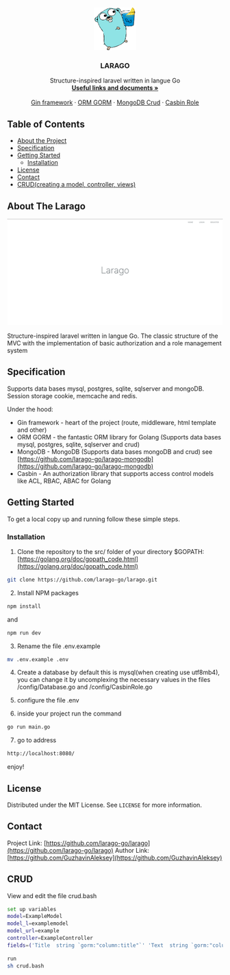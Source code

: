 



<!-- PROJECT LOGO -->
<br />
<p align="center">

  <a href="https://github.com/larago-go/larago">
    <img src="larago-logo_git.png" alt="Logo" width="100" height="100">
  </a>

  <h3 align="center">LARAGO</h3>

  <p align="center">
    Structure-inspired laravel written in langue Go
    <br />
    <a href="https://github.com/larago-go/larago"><strong>Useful links and documents »</strong></a>
    <br />
    <br />
    <a href="https://github.com/gin-gonic/gin">Gin framework</a>
    ·
    <a href="https://gorm.io/docs/">ORM GORM</a>
    ·
    <a href="https://docs.mongodb.com/manual/crud/">MongoDB Crud</a>
    ·
    <a href="https://github.com/casbin/casbin">Casbin Role</a>
  </p>
</p>



<!-- TABLE OF CONTENTS -->
## Table of Contents

* [About the Project](#about-the-project)
* [Specification](#specification)
* [Getting Started](#getting-started)
  * [Installation](#installation)
* [License](#license)
* [Contact](#contact)
* [CRUD(creating a model, controller, views)](#CRUD)



<!-- ABOUT THE PROJECT -->
## About The Larago
![Product Name Screen Shot][product-screenshot]

Structure-inspired laravel written in langue Go. The classic structure of the MVC with the implementation of basic authorization and a role management system
 

<!-- Specification -->
## Specification

Supports data bases mysql, postgres, sqlite, sqlserver and mongoDB. Session storage cookie, memcache and redis.

Under the hood:

* Gin framework - heart of the project (route, middleware, html template and other) 
* ORM GORM - the fantastic ORM library for Golang (Supports data bases mysql, postgres, sqlite, sqlserver and crud)
* MongoDB - MongoDB (Supports data bases mongoDB and crud) see [https://github.com/larago-go/larago-mongodb](https://github.com/larago-go/larago-mongodb)
* Casbin - An authorization library that supports access control models like ACL, RBAC, ABAC for Golang



<!-- GETTING STARTED -->
## Getting Started

To get a local copy up and running follow these simple steps.



### Installation

1. Clone the repository to the src/ folder of your directory $GOPATH: [https://golang.org/doc/gopath_code.html](https://golang.org/doc/gopath_code.html)

```sh
git clone https://github.com/larago-go/larago.git
```
2. Install NPM packages
```sh
npm install
```
and
```sh
npm run dev
```
3. Rename the file .env.example
```sh
mv .env.example .env
```

4. Сreate a database by default this is mysql(when creating use utf8mb4), you can change it by uncomplexing the necessary values in the files /config/Database.go and /config/CasbinRole.go

5. configure the file .env

6. inside your project run the command
```sh
go run main.go
```

7. go to address
```sh
http://localhost:8080/
```
enjoy!


<!-- LICENSE -->
## License

Distributed under the MIT License. See `LICENSE` for more information.



<!-- CONTACT -->
## Contact


Project Link: [https://github.com/larago-go/larago](https://github.com/larago-go/larago)
Author Link: [https://github.com/GuzhavinAleksey](https://github.com/GuzhavinAleksey)

<!-- CRUD(creating a model, controller, views) -->
## CRUD

View and edit the file crud.bash
```sh
set up variables
model=ExampleModel
model_l=examplemodel
model_url=example
controller=ExampleController
fields=('Title  string `gorm:"column:title"`' 'Text  string `gorm:"column:text"`' 'Author  string `gorm:"column:author"`')
```
```sh
run
sh crud.bash
```

<!-- IMAGES -->

[product-screenshot]: larago_git.png
